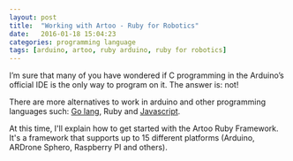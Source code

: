 ```yaml
---
layout: post
title:  "Working with Artoo - Ruby for Robotics"
date:   2016-01-18 15:04:23
categories: programming language
tags: [arduino, artoo, ruby arduino, ruby for robotics]
---
```


I’m sure that many of you have wondered if C programming in the Arduino’s official IDE is the only way to program on it. The answer is: not!

There are more alternatives to work in arduino and other programming languages such: [Go lang][gobot], Ruby and [Javascript][cylonjs].

At this time, I'll explain how to get started with the Artoo Ruby Framework. It's a framework that supports up to 15 different platforms (Arduino, ARDrone Sphero, Raspberry PI and others).


[cylonjs]: http://cylonjs.com/
[gobot]: http://gobot.io/
